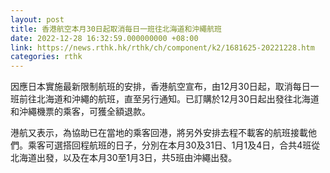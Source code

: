 ```yaml
---
layout: post
title: 香港航空本月30日起取消每日一班往北海道和沖繩航班
date: 2022-12-28 16:32:59.000000000 +08:00
link: https://news.rthk.hk/rthk/ch/component/k2/1681625-20221228.htm
categories: rthk
---
```


因應日本實施最新限制航班的安排，香港航空宣布，由12月30日起，取消每日一班前往北海道和沖繩的航班，直至另行通知。已訂購於12月30日起出發往北海道和沖繩機票的乘客，可獲全額退款。

港航又表示，為協助已在當地的乘客回港，將另外安排去程不載客的航班接載他們。乘客可選搭回程航班的日子，分別在本月30及31日、1月1及4日，合共4班從北海道出發，以及在本月30至1月3日，共5班由沖繩出發。
